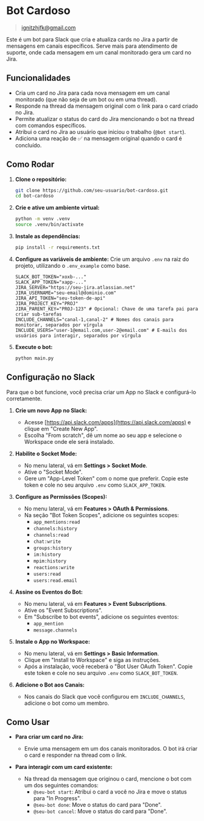 # Bot Cardoso

> ignitzhjfk@gmail.com

Este é um bot para Slack que cria e atualiza cards no Jira a partir de mensagens em canais específicos.
Serve mais para atendimento de suporte, onde cada mensagem em um canal monitorado gera um card no Jira.

## Funcionalidades

- Cria um card no Jira para cada nova mensagem em um canal monitorado (que não seja de um bot ou em uma thread).
- Responde na thread da mensagem original com o link para o card criado no Jira.
- Permite atualizar o status do card do Jira mencionando o bot na thread com comandos específicos.
- Atribui o card no Jira ao usuário que iniciou o trabalho (`@bot start`).
- Adiciona uma reação de :white_check_mark: na mensagem original quando o card é concluído.

## Como Rodar

1.  **Clone o repositório:**
    ```bash
    git clone https://github.com/seu-usuario/bot-cardoso.git
    cd bot-cardoso
    ```

2.  **Crie e ative um ambiente virtual:**
    ```bash
    python -m venv .venv
    source .venv/bin/activate
    ```

3.  **Instale as dependências:**
    ```bash
    pip install -r requirements.txt
    ```

4.  **Configure as variáveis de ambiente:**
    Crie um arquivo `.env` na raiz do projeto, utilizando o `.env_example` como base.

    ```
    SLACK_BOT_TOKEN="xoxb-..."
    SLACK_APP_TOKEN="xapp-..."
    JIRA_SERVER="https://seu-jira.atlassian.net"
    JIRA_USERNAME="seu-email@dominio.com"
    JIRA_API_TOKEN="seu-token-de-api"
    JIRA_PROJECT_KEY="PROJ"
    JIRA_PARENT_KEY="PROJ-123" # Opcional: Chave de uma tarefa pai para criar sub-tarefas
    INCLUDE_CHANNELS="canal-1,canal-2" # Nomes dos canais para monitorar, separados por vírgula
    INCLUDE_USERS="user-1@email.com,user-2@email.com" # E-mails dos usuários para interagir, separados por vírgula
    ```

5.  **Execute o bot:**
    ```bash
    python main.py
    ```

## Configuração no Slack

Para que o bot funcione, você precisa criar um App no Slack e configurá-lo corretamente.

1.  **Crie um novo App no Slack:**
    - Acesse [https://api.slack.com/apps](https://api.slack.com/apps) e clique em "Create New App".
    - Escolha "From scratch", dê um nome ao seu app e selecione o Workspace onde ele será instalado.

2.  **Habilite o Socket Mode:**
    - No menu lateral, vá em **Settings > Socket Mode**.
    - Ative o "Socket Mode".
    - Gere um "App-Level Token" com o nome que preferir. Copie este token e cole no seu arquivo `.env` como `SLACK_APP_TOKEN`.

3.  **Configure as Permissões (Scopes):**
    - No menu lateral, vá em **Features > OAuth & Permissions**.
    - Na seção "Bot Token Scopes", adicione os seguintes scopes:
        - `app_mentions:read`
        - `channels:history`
        - `channels:read`
        - `chat:write`
        - `groups:history`
        - `im:history`
        - `mpim:history`
        - `reactions:write`
        - `users:read`
        - `users:read.email`

4.  **Assine os Eventos do Bot:**
    - No menu lateral, vá em **Features > Event Subscriptions**.
    - Ative os "Event Subscriptions".
    - Em "Subscribe to bot events", adicione os seguintes eventos:
        - `app_mention`
        - `message.channels`

5.  **Instale o App no Workspace:**
    - No menu lateral, vá em **Settings > Basic Information**.
    - Clique em "Install to Workspace" e siga as instruções.
    - Após a instalação, você receberá o "Bot User OAuth Token". Copie este token e cole no seu arquivo `.env` como `SLACK_BOT_TOKEN`.

6.  **Adicione o Bot aos Canais:**
    - Nos canais do Slack que você configurou em `INCLUDE_CHANNELS`, adicione o bot como um membro.

## Como Usar

- **Para criar um card no Jira:**
  - Envie uma mensagem em um dos canais monitorados. O bot irá criar o card e responder na thread com o link.

- **Para interagir com um card existente:**
  - Na thread da mensagem que originou o card, mencione o bot com um dos seguintes comandos:
    - `@seu-bot start`: Atribui o card a você no Jira e move o status para "In Progress".
    - `@seu-bot done`: Move o status do card para "Done".
    - `@seu-bot cancel`: Move o status do card para "Done".
